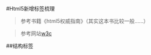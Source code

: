 #Html5新增标签梳理
>参考书籍《html5权威指南》（其实这本书比较一般……）

>参考网站[w3c](http://www.w3school.com.cn/html5/index.asp)

##结构标签
